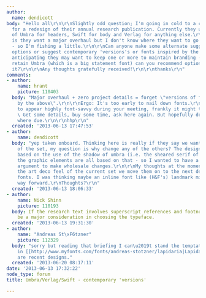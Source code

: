 ```yaml
---
author:
  name: dendicott
body: "Hello all\r\n\r\nSlightly odd question; I'm going in cold to a client briefing
  for a redesign of their annual research publication. Currently they use a combination
  of Umbra for headers, Swift for body and Verlag for anything else.\r\n\r\nMy understanding
  is they want a major overhaul but I don't know where they want to go typographically
  - so I'm fishing a little.\r\n\r\nCan anyone make some alternate suggestions, pairing
  options or suggest contemporary 'versions's or fonts inspired by the above? I'm
  anticipating they may want to keep one or more to maintain branding - so if they
  retain Umbra (which is a big statement font) can you recommend options to pair with
  it?\r\n\r\nAny thoughts gratefully received!\r\n\r\nthanks\r\n"
comments:
- author:
    name: hrant
    picture: 110403
  body: "Major overhaul + zero project details = forget \"versions of fonts inspired
    by the above\".\r\n\r\nErgo: It's too early to nail down fonts.\r\nIf you need
    to appear highly font-savvy during your meeting, frankly it might too late. :-/
    \ Get some details, buy some time, ask here again. But hopefully do give credit
    where due.\r\n\r\nhhp\r\n"
  created: '2013-06-13 17:47:53'
- author:
    name: dendicott
  body: "yep taken onboard. Thinking here is really if they say we want to keep one
    of the set, my question is why change any of the others? The design is very much
    based on the use of the shadow of umbra (i.e. the sheared serif of swift) and
    the graphic elements are all based on that - so I wanted to have a convincing
    argument to make wholesale changes.\r\n\r\nMy thoughts at the moment is that given
    the art deco feel of the current set we move them on to the next decade of style
    fonts. I was thinking maybe an inline font like (H&F's) landmark might be one
    way forward.\r\nThoughts?\r\n"
  created: '2013-06-13 18:06:33'
- author:
    name: Nick Shinn
    picture: 110193
  body: If the research text involves superscript references and footnotes, that should
    be a major consideration in choosing the typeface.
  created: '2013-06-13 19:31:30'
- author:
    name: "Andreas St\xF6tzner"
    picture: 112329
  body: "sorry but reading that briefing I can\u2019t stand the temptation to throw
    in [[http://www.myfonts.com/fonts/andreas-stotzner/lapidaria|Lapidaria]] and [[http://www.myfonts.com/fonts/andreas-stotzner/arthur-sans/|Arthur]].\r\nboth
    are recent designs."
  created: '2013-06-20 08:17:11'
date: '2013-06-13 17:32:22'
node_type: forum
title: Umbra/Verlag/Swift - contemporary 'versions'

---
```

